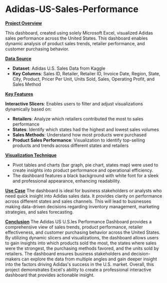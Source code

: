 # Adidas-US-Sales-Performance

<ins>**Project Overview**</ins>

This dashboard, created using solely Microsoft Excel, visualized Adidas sales performance across the United States. This dashboard enables dynamic analysis of product sales trends, retailer performance, and customer purchasing behavior.

<ins>**Data Source**</ins>
- **Dataset**: Adidas U.S. Sales Data from Kaggle
- **Key Columns**: Sales ID, Retailer, Retailer ID, Invoice Date, Region, State, City, Product, Pricer Per Unit, Units Sold, Sales, Operating Profit, and Sales Method

<ins>**Key Features**</ins>

**Interactive Slicers**: Enables users to filter and adjust visualizations dynamically based on:
- **Retailers**: Analyze which retailers contributed the most to sales performance
- **States**: Identify which states had the highest and lowest sales volumes
- **Sales Methods**: Understand how most products were purchased
- **Product Sales Performance**: Visualization to identify top-selling products and trends across different states and retailers

<ins>**Visualization Technique**</ins>
- Pivot tables and charts (bar graph, pie chart, states map) were used to create insights into product performance and operational efficiency.
- The dashboard features a black background with white font for a sleek and professional appearance, enhancing readability.

<ins>**Use Case**</ins>
The dashboard is ideal for business stakeholders or analysts who need quick insight into Adidas sales data. It provides clarity on performance across different states and sales channels. This will lead to businesses making data-driven decisions regarding inventory management, marketing strategies, and sales forecasting. 

<ins>**Conclusion**</ins>
The Adidas US U.S.les Performance Dashboard provides a comprehensive view of sales trends, product performance, retailer effectiveness, and customer purchasing behavior across the United States. By utilizing dynamic slicers and visualizations, the dashboard
allows users to gain insights into which products sold the most, the states where sales were the strongest, the purchasing methods favored, and the units sold by retailers. The dashboard ensures business stakeholders and decision-makers can explore the
data from multiple angles and gain deeper insight into the factors driving Adidas's success in the U.S. market. Overall, this project demonstrates Excel's ability to create a professional interactive dashboard that provides actionable insight. 
